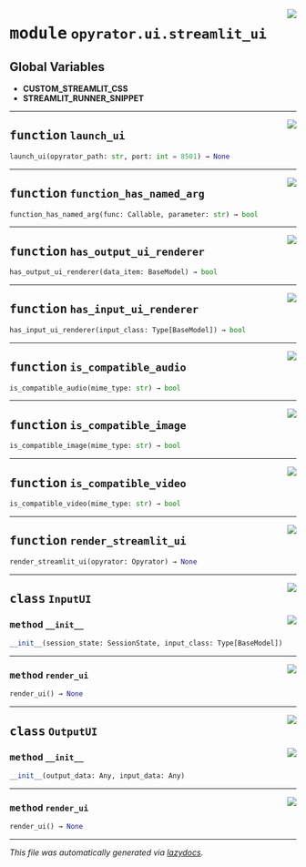 <!-- markdownlint-disable -->

<a href="https://github.com/ai-chain/opyrator/blob/main/src/opyrator/ui/streamlit_ui.py#L0"><img align="right" style="float:right;" src="https://img.shields.io/badge/-source-cccccc?style=flat-square"></a>

# <kbd>module</kbd> `opyrator.ui.streamlit_ui`




**Global Variables**
---------------
- **CUSTOM_STREAMLIT_CSS**
- **STREAMLIT_RUNNER_SNIPPET**

---

<a href="https://github.com/ai-chain/opyrator/blob/main/src/opyrator/ui/streamlit_ui.py#L36"><img align="right" style="float:right;" src="https://img.shields.io/badge/-source-cccccc?style=flat-square"></a>

## <kbd>function</kbd> `launch_ui`

```python
launch_ui(opyrator_path: str, port: int = 8501) → None
```






---

<a href="https://github.com/ai-chain/opyrator/blob/main/src/opyrator/ui/streamlit_ui.py#L64"><img align="right" style="float:right;" src="https://img.shields.io/badge/-source-cccccc?style=flat-square"></a>

## <kbd>function</kbd> `function_has_named_arg`

```python
function_has_named_arg(func: Callable, parameter: str) → bool
```






---

<a href="https://github.com/ai-chain/opyrator/blob/main/src/opyrator/ui/streamlit_ui.py#L75"><img align="right" style="float:right;" src="https://img.shields.io/badge/-source-cccccc?style=flat-square"></a>

## <kbd>function</kbd> `has_output_ui_renderer`

```python
has_output_ui_renderer(data_item: BaseModel) → bool
```






---

<a href="https://github.com/ai-chain/opyrator/blob/main/src/opyrator/ui/streamlit_ui.py#L79"><img align="right" style="float:right;" src="https://img.shields.io/badge/-source-cccccc?style=flat-square"></a>

## <kbd>function</kbd> `has_input_ui_renderer`

```python
has_input_ui_renderer(input_class: Type[BaseModel]) → bool
```






---

<a href="https://github.com/ai-chain/opyrator/blob/main/src/opyrator/ui/streamlit_ui.py#L83"><img align="right" style="float:right;" src="https://img.shields.io/badge/-source-cccccc?style=flat-square"></a>

## <kbd>function</kbd> `is_compatible_audio`

```python
is_compatible_audio(mime_type: str) → bool
```






---

<a href="https://github.com/ai-chain/opyrator/blob/main/src/opyrator/ui/streamlit_ui.py#L87"><img align="right" style="float:right;" src="https://img.shields.io/badge/-source-cccccc?style=flat-square"></a>

## <kbd>function</kbd> `is_compatible_image`

```python
is_compatible_image(mime_type: str) → bool
```






---

<a href="https://github.com/ai-chain/opyrator/blob/main/src/opyrator/ui/streamlit_ui.py#L91"><img align="right" style="float:right;" src="https://img.shields.io/badge/-source-cccccc?style=flat-square"></a>

## <kbd>function</kbd> `is_compatible_video`

```python
is_compatible_video(mime_type: str) → bool
```






---

<a href="https://github.com/ai-chain/opyrator/blob/main/src/opyrator/ui/streamlit_ui.py#L825"><img align="right" style="float:right;" src="https://img.shields.io/badge/-source-cccccc?style=flat-square"></a>

## <kbd>function</kbd> `render_streamlit_ui`

```python
render_streamlit_ui(opyrator: Opyrator) → None
```






---

<a href="https://github.com/ai-chain/opyrator/blob/main/src/opyrator/ui/streamlit_ui.py#L95"><img align="right" style="float:right;" src="https://img.shields.io/badge/-source-cccccc?style=flat-square"></a>

## <kbd>class</kbd> `InputUI`




<a href="https://github.com/ai-chain/opyrator/blob/main/src/opyrator/ui/streamlit_ui.py#L96"><img align="right" style="float:right;" src="https://img.shields.io/badge/-source-cccccc?style=flat-square"></a>

### <kbd>method</kbd> `__init__`

```python
__init__(session_state: SessionState, input_class: Type[BaseModel])
```








---

<a href="https://github.com/ai-chain/opyrator/blob/main/src/opyrator/ui/streamlit_ui.py#L109"><img align="right" style="float:right;" src="https://img.shields.io/badge/-source-cccccc?style=flat-square"></a>

### <kbd>method</kbd> `render_ui`

```python
render_ui() → None
```






---

<a href="https://github.com/ai-chain/opyrator/blob/main/src/opyrator/ui/streamlit_ui.py#L643"><img align="right" style="float:right;" src="https://img.shields.io/badge/-source-cccccc?style=flat-square"></a>

## <kbd>class</kbd> `OutputUI`




<a href="https://github.com/ai-chain/opyrator/blob/main/src/opyrator/ui/streamlit_ui.py#L644"><img align="right" style="float:right;" src="https://img.shields.io/badge/-source-cccccc?style=flat-square"></a>

### <kbd>method</kbd> `__init__`

```python
__init__(output_data: Any, input_data: Any)
```








---

<a href="https://github.com/ai-chain/opyrator/blob/main/src/opyrator/ui/streamlit_ui.py#L648"><img align="right" style="float:right;" src="https://img.shields.io/badge/-source-cccccc?style=flat-square"></a>

### <kbd>method</kbd> `render_ui`

```python
render_ui() → None
```








---

_This file was automatically generated via [lazydocs](https://github.com/ai-chain/lazydocs)._
